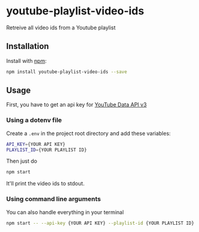 # youtube-playlist-video-ids
Retreive all video ids from a Youtube playlist

## Installation

Install with [npm](https://www.npmjs.com/):

``` sh
npm install youtube-playlist-video-ids --save
```

## Usage

First, you have to get an api key for [YouTube Data API v3](https://developers.google.com/youtube/v3/)

### Using a dotenv file

Create a `.env` in the project root directory and add these variables: 
``` sh
API_KEY={YOUR API KEY}
PLAYLIST_ID={YOUR PLAYLIST ID}
```

Then just do
``` bash
npm start
```
It'll print the video ids to stdout.

### Using command line arguments

You can also handle everything in your terminal
``` bash
npm start -- --api-key {YOUR API KEY} --playlist-id {YOUR PLAYLIST ID} > {TARGET FILE}
```

